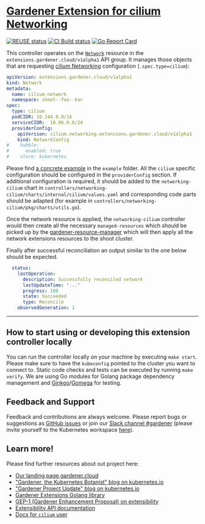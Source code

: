 # [Gardener Extension for cilium Networking](https://gardener.cloud)
[![REUSE status](https://api.reuse.software/badge/github.com/gardener/gardener-extension-networking-cilium)](https://api.reuse.software/info/github.com/gardener/gardener-extension-networking-cilium)
[![CI Build status](https://concourse.ci.gardener.cloud/api/v1/teams/gardener/pipelines/gardener-extension-networking-cilium-master/jobs/master-head-update-job/badge)](https://concourse.ci.gardener.cloud/teams/gardener/pipelines/gardener-extension-networking-cilium-master/jobs/master-head-update-job)
[![Go Report Card](https://goreportcard.com/badge/github.com/gardener/gardener-extension-networking-cilium)](https://goreportcard.com/report/github.com/gardener/gardener-extension-networking-cilium)

This controller operates on the [`Network`](https://github.com/gardener/gardener/blob/master/docs/proposals/03-networking-extensibility.md#gardener-network-extension) resource in the `extensions.gardener.cloud/v1alpha1` API group. It manages those objects that are requesting [cilium Networking](https://cilium.io/) configuration (`.spec.type=cilium`):

```yaml
apiVersion: extensions.gardener.cloud/v1alpha1
kind: Network
metadata:
  name: cilium-network
  namespace: shoot--foo--bar
spec:
  type: cilium
  podCIDR: 10.244.0.0/16
  serviceCIDR:  10.96.0.0/24
  providerConfig:
    apiVersion: cilium.networking.extensions.gardener.cloud/v1alpha1
    kind: NetworkConfig
#    hubble:
#      enabled: true
#    store: kubernetes
```

Please find [a concrete example](example/20-network.yaml) in the `example` folder. All the `cilium` specific configuration
should be configured in the `providerConfig` section. If additional configuration is required, it should be added to
the `networking-cilium` chart in `controllers/networking-cilium/charts/internal/cilium/values.yaml` and corresponding code
parts should be adapted (for example in `controllers/networking-cilium/pkg/charts/utils.go`).

Once the network resource is applied, the `networking-cilium` controller would then create all the necessary `managed-resources` which should be picked
up by the [gardener-resource-manager](https://github.com/gardener/gardener-resource-manager) which will then apply all the
network extensions resources to the shoot cluster.

Finally after successful reconciliation an output similar to the one below should be expected.

```yaml
  status:
    lastOperation:
      description: Successfully reconciled network
      lastUpdateTime: "..."
      progress: 100
      state: Succeeded
      type: Reconcile
    observedGeneration: 1
```

----

## How to start using or developing this extension controller locally

You can run the controller locally on your machine by executing `make start`. Please make sure to have the `kubeconfig` pointed to the cluster you want to connect to.
Static code checks and tests can be executed by running `make verify`. We are using Go modules for Golang package dependency management and [Ginkgo](https://github.com/onsi/ginkgo)/[Gomega](https://github.com/onsi/gomega) for testing.

## Feedback and Support

Feedback and contributions are always welcome. Please report bugs or suggestions as [GitHub issues](https://github.com/gardener/gardener-extension-networking-cilium/issues) or join our [Slack channel #gardener](https://kubernetes.slack.com/messages/gardener) (please invite yourself to the Kubernetes workspace [here](http://slack.k8s.io)).

## Learn more!

Please find further resources about out project here:

* [Our landing page gardener.cloud](https://gardener.cloud/)
* ["Gardener, the Kubernetes Botanist" blog on kubernetes.io](https://kubernetes.io/blog/2018/05/17/gardener/)
* ["Gardener Project Update" blog on kubernetes.io](https://kubernetes.io/blog/2019/12/02/gardener-project-update/)
* [Gardener Extensions Golang library](https://godoc.org/github.com/gardener/gardener/extensions/pkg)
* [GEP-1 (Gardener Enhancement Proposal) on extensibility](https://github.com/gardener/gardener/blob/master/docs/proposals/01-extensibility.md)
* [Extensibility API documentation](https://github.com/gardener/gardener/tree/master/docs/extensions)
* [Docs for `cilium` user](https://docs.cilium.io/)
